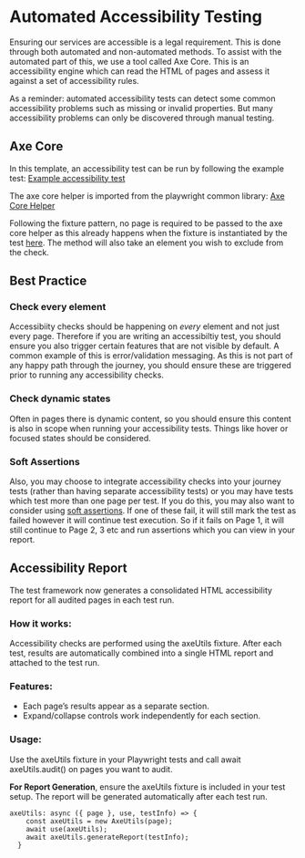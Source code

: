 # Automated Accessibility Testing

Ensuring our services are accessible is a legal requirement. This is done through both automated and non-automated methods. To assist with the automated part of this, we use a tool called Axe Core. This is an accessibility engine which can read the HTML of pages and assess it against a set of accessibility rules.

As a reminder: automated accessibility tests can detect some common accessibility problems such as missing or invalid properties. But many accessibility problems can only be discovered through manual testing.

## Axe Core

In this template, an accessibility test can be run by following the example test:
[Example accessibility test](https://github.com/hmcts/tcoe-playwright-example/blob/master/playwright-e2e/tests/accessibility-example-test.spec.ts)

The axe core helper is imported from the playwright common library:
[Axe Core Helper](https://github.com/hmcts/playwright-common/blob/master/src/utils/axe.utils.ts)

Following the fixture pattern, no page is required to be passed to the axe core helper as this already happens when the fixture is instantiated by the test [here](https://github.com/hmcts/tcoe-playwright-example/blob/master/playwright-e2e/utils/utils.fixtures.ts#L38). The method will also take an element you wish to exclude from the check.

## Best Practice

### Check every element

Accessibiity checks should be happening on _every_ element and not just every page. Therefore if you are writing an accessibiltiy test, you should ensure you also trigger certain features that are not visible by default. A common example of this is error/validation messaging. As this is not part of any happy path through the journey, you should ensure these are triggered prior to running any accessibility checks.

### Check dynamic states

Often in pages there is dynamic content, so you should ensure this content is also in scope when running your accessibility tests. Things like hover or focused states should be considered.

### Soft Assertions

Also, you may choose to integrate accessibility checks into your journey tests (rather than having separate accessibility tests) or you may have tests which test more than one page per test. If you do this, you may also want to consider using [soft assertions](https://playwright.dev/docs/test-assertions#soft-assertions). If one of these fail, it will still mark the test as failed however it will continue test execution. So if it fails on Page 1, it will still continue to Page 2, 3 etc and run assertions which you can view in your report.

## Accessibility Report

The test framework now generates a consolidated HTML accessibility report for all audited pages in each test run.

### How it works:

Accessibility checks are performed using the axeUtils fixture.
After each test, results are automatically combined into a single HTML report and attached to the test run.

### Features:

- Each page’s results appear as a separate section.
- Expand/collapse controls work independently for each section.

### Usage:

Use the axeUtils fixture in your Playwright tests and call await axeUtils.audit() on pages you want to audit.

**For Report Generation**, ensure the axeUtils fixture is included in your test setup. The report will be generated automatically after each test run.
```
axeUtils: async ({ page }, use, testInfo) => {
    const axeUtils = new AxeUtils(page);
    await use(axeUtils);
    await axeUtils.generateReport(testInfo);
  }
  ```

